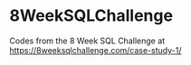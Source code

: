 # 8WeekSQLChallenge
Codes from the 8 Week SQL Challenge at https://8weeksqlchallenge.com/case-study-1/

